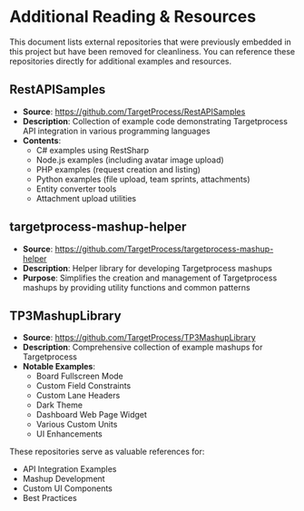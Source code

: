 # Additional Reading & Resources

This document lists external repositories that were previously embedded in this project but have been removed for cleanliness. You can reference these repositories directly for additional examples and resources.

## RestAPISamples
- **Source**: https://github.com/TargetProcess/RestAPISamples
- **Description**: Collection of example code demonstrating Targetprocess API integration in various programming languages
- **Contents**:
  - C# examples using RestSharp
  - Node.js examples (including avatar image upload)
  - PHP examples (request creation and listing)
  - Python examples (file upload, team sprints, attachments)
  - Entity converter tools
  - Attachment upload utilities

## targetprocess-mashup-helper
- **Source**: https://github.com/TargetProcess/targetprocess-mashup-helper
- **Description**: Helper library for developing Targetprocess mashups
- **Purpose**: Simplifies the creation and management of Targetprocess mashups by providing utility functions and common patterns

## TP3MashupLibrary
- **Source**: https://github.com/TargetProcess/TP3MashupLibrary
- **Description**: Comprehensive collection of example mashups for Targetprocess
- **Notable Examples**:
  - Board Fullscreen Mode
  - Custom Field Constraints
  - Custom Lane Headers
  - Dark Theme
  - Dashboard Web Page Widget
  - Various Custom Units
  - UI Enhancements

These repositories serve as valuable references for:
- API Integration Examples
- Mashup Development
- Custom UI Components
- Best Practices
